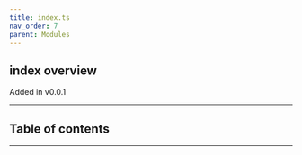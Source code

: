 ```yaml
---
title: index.ts
nav_order: 7
parent: Modules
---
```


## index overview

Added in v0.0.1

---

<h2 class="text-delta">Table of contents</h2>

---

